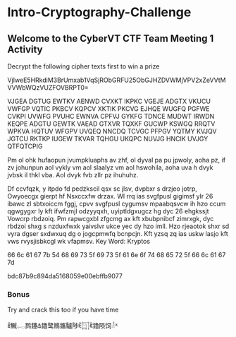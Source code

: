 # Intro-Cryptography-Challenge

## Welcome to the CyberVT CTF Team Meeting 1 Activity
Decrypt the following cipher texts first to win a prize 

VjIweE5HRkdiM3BrUmxab1VqSjRObGRFU25ObGJHZDVWMjVPV2xZeVVtMVVWbWQzVUZFOVBRPT0=

VJGEA DGTUG EWTKV AENWD CVXKT IKPKC VGEJE ADGTX VKUCU VWFGP VQTIC PKBCV KQPCV XKTIK PKCVG EJHQE WUGFQ PGFWE CVKPI UVWFG PVUHC EWNVA CPFVJ GYKFG TDNCE MUDWT IRWDN KEQPE ADGTU GEWTK VAEAD GTXVR TQXKF GUCWP KSWGQ RRQTV WPKVA HQTUV WFGPV UVQEQ NNCDQ TCVGC PFPGV YQTMY KVJQV JGTCU RKTKP IUGEW TKVAR TQHGU UKQPC NUVJG HNCIK UVJGY QTFQTCPIG

Pm ol ohk hufaopun jvumpkluaphs av zhf, ol dyval pa pu jpwoly, aoha pz, if zv johunpun aol vykly vm aol slaalyz vm aol hswohila, aoha uva h dvyk jvbsk il thkl vba. Aol dvyk fvb zllr pz ihuhuhz.

Df ccvfqzk, y itpdo fd pedzkscil qsx sc jlsv, dvpbxr s drzjeo jotrp, Owyoecgx gierpt hf Nsxccxfw drzax. Wl rrq ias svgfpusl gigimsf ylr 26 ibawc zl sbtxoiccm fggj, cpvv svgfpusl cygumsv mpaabqsvcw ih hzo ccum qgwgygxr ly kft ifwfzmjl odzyyqxh, uyiptldgxugcz hg dyc 26 ehgkssjt Vowcrp rbdzoiq. Pm rapwcgxbl zfgcmg ax kft xbubpnibcf zimrxgk, dyc rbdzoi shxg s nzduxfwxk yaivslvr ukce yec dy hzo imll. Hzo rjeaotok shxr sd vyra dgser sxdwxuq dg o jogcpmwfq bcnpcjn. Kft yzsq zq ias uskw lasjo kft vws rvysjisbkcgl wk vfapmsv. 
Key Word: Kryptos

66 6c 61 67 7b 54 68 69 73 5f 69 73 5f 61 6e 6f 74 68 65 72 5f 66 6c 61 67 7d

bdc87b9c894da5168059e00ebffb9077

### Bonus
Try and crack this too if you have time

ꍦ鱡𓉻鹨鑳𐙯鑥鹭鵧鑴驢陟ꍟ𓉩ꍴ鑥陨饲𓁥ᕽ


